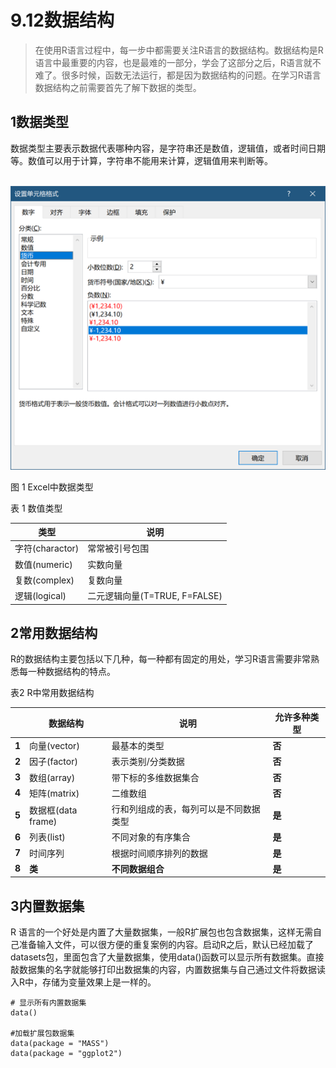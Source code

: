 # 9.12数据结构

> 在使用R语言过程中，每一步中都需要关注R语言的数据结构。数据结构是R语言中最重要的内容，也是最难的一部分，学会了这部分之后，R语言就不难了。很多时候，函数无法运行，都是因为数据结构的问题。在学习R语言数据结构之前需要首先了解下数据的类型。

## 1数据类型

数据类型主要表示数据代表哪种内容，是字符串还是数值，逻辑值，或者时间日期等。数值可以用于计算，字符串不能用来计算，逻辑值用来判断等。

​           ![image-20240222113355004](./r12.assets/image-20240222113355004.png)                    

图 1 Excel中数据类型

 

表 1 数值类型

| **类型**        | **说明**                      |
| --------------- | ----------------------------- |
| 字符(charactor) | 常常被引号包围                |
| 数值(numeric)   | 实数向量                      |
| 复数(complex)   | 复数向量                      |
| 逻辑(logical)   | 二元逻辑向量(T=TRUE, F=FALSE) |

## 2常用数据结构

R的数据结构主要包括以下几种，每一种都有固定的用处，学习R语言需要非常熟悉每一种数据结构的特点。

表2 R中常用数据结构

|       | **数据结构**       | **说明**                               | **允许多种类型** |
| ----- | ------------------ | -------------------------------------- | ---------------- |
| **1** | 向量(vector)       | 最基本的类型                           | **否**           |
| **2** | 因子(factor)       | 表示类别/分类数据                      | **否**           |
| **3** | 数组(array)        | 带下标的多维数据集合                   | **否**           |
| **4** | 矩阵(matrix)       | 二维数组                               | **否**           |
| **5** | 数据框(data frame) | 行和列组成的表，每列可以是不同数据类型 | **是**           |
| **6** | 列表(list)         | 不同对象的有序集合                     | **是**           |
| **7** | 时间序列           | 根据时间顺序排列的数据                 | **是**           |
| **8** | **类**             | **不同数据组合**                       | **是**           |

## 3内置数据集

R 语言的一个好处是内置了大量数据集，一般R扩展包也包含数据集，这样无需自己准备输入文件，可以很方便的重复案例的内容。启动R之后，默认已经加载了datasets包，里面包含了大量数据集，使用data()函数可以显示所有数据集。直接敲数据集的名字就能够打印出数据集的内容，内置数据集与自己通过文件将数据读入R中，存储为变量效果上是一样的。

 

```
# 显示所有内置数据集 
data() 

#加载扩展包数据集 
data(package = "MASS")  
data(package = "ggplot2") 
```

